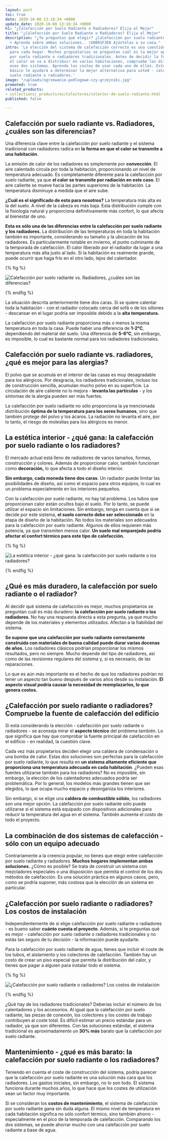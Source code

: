 ```yaml
---
layout: post
toc: true
date: 2020-10-08 13:18:34 +0000
update_date: 2020-10-08 13:18:34 +0000
h1: "¿Calefacción por Suelo Radiante o Radiadores? Elija el Mejor"
title: "¿Calefacción por Suelo Radiante o Radiadores? Elija el Mejor"
description: "¿Te preguntas qué elegir? ¿Calefacción por suelo radiante o radiadores?
  ➡️ Aprenda sobre ambas soluciones.. \U0001F3E0 Ajústelas a su casa."
intro: 'La elección del sistema de calefacción correcto es una cuestión fundamental
  para cada hogar. Muchos propietarios se preguntan cuál es la mejor opción: calefacción
  por suelo radiante o radiadores tradicionales. Antes de decidir la forma en que
  el calor se va a distribuir en varias habitaciones, compruebe las diferencias entre
  esos dos sistemas. Aprenda los costos de usar cada uno de ellos. Este conocimiento
  básico le ayudará a determinar la mejor alternativa para usted - calefacción por
  suelo radiante o radiadores.'
image: "/uploads/ogrzewanie-podlogowe-czy-grzejniki.jpg"
promoted: true
related_products:
- collections/_products/es/Colectores/colector-de-suelo-radiante.html
published: false

---
```

## Calefacción por suelo radiante vs. Radiadores, ¿cuáles son las diferencias?

Una diferencia clave entre la calefacción por suelo radiante y el sistema tradicional con radiadores radica en **la** **forma en que el calor se transmite a una habitación**.

La emisión de calor de los radiadores es simplemente por **convección**. El aire calentado circula por toda la habitación, proporcionando un nivel de temperatura adecuado. Es completamente diferente para la calefacción por suelo radiante, ya que **el calor se transmite por radiación en este caso**. El aire caliente se mueve hacia las partes superiores de la habitación. La temperatura disminuye a medida que el aire sube.

**¿Cuál es el significado de esto para nosotros?** La temperatura más alta es la del suelo. A nivel de la cabeza es más baja. Esta distribución cumple con la fisiología natural y proporciona definitivamente más confort, lo que afecta al bienestar de uno.

**Esta es sólo una de las diferencias entre la calefacción por suelo radiante y los radiadores.** La distribución de las temperaturas en toda la habitación también es importante, considerando su tamaño y la ubicación de los radiadores. Es particularmente notable en invierno, el punto culminante de la temporada de calefacción. El calor liberado por el radiador da lugar a una temperatura más alta justo al lado. Si la habitación es realmente grande, puede ocurrir que haga frío en el otro lado, lejos del calentador.

{% fig %}

 ![Calefacción por suelo radiante vs. Radiadores, ¿cuáles son las diferencias?](/uploads/ogrzewanie-podlogowe-czy-grzejniki-1.jpg "Calefacción por suelo radiante vs. Radiadores, ¿cuáles son las diferencias?") 

{% endfig %}

La situación descrita anteriormente tiene dos caras. Si se quiere calentar toda la habitación - con el radiador colocado cerca del sofá o de los sillones - descansar en el lugar podría ser imposible debido a la **alta temperatura.**

La calefacción por suelo radiante proporciona más o menos la misma temperatura en toda la casa. Puede haber una diferencia de **1-2°C**, dependiendo del material del suelo. Una diferencia de **5-6°C**, sin embargo, es imposible, lo cual es bastante normal para los radiadores tradicionales.

## Calefacción por suelo radiante vs. radiadores, ¿qué es mejor para las alergias?

El polvo que se acumula en el interior de las casas es muy desagradable para los alérgicos. Por desgracia, los radiadores tradicionales, incluso los de construcción sencilla, acumulan mucho polvo en su superficie. La circulación de aire caliente no lo mejora - **levanta las partículas** - y los síntomas de la alergia pueden ser más fuertes.

La calefacción por suelo radiante no sólo proporciona la ya mencionada distribución **óptima de la temperatura para los seres humanos**, sino que también protege del polvo y los ácaros. La radiación no levanta el aire, por lo tanto, el riesgo de molestias para los alérgicos es menor.

## La estética interior - ¿qué gana: la calefacción por suelo radiante o los radiadores?

El mercado actual está lleno de radiadores de varios tamaños, formas, construcción y colores. Además de proporcionar calor, también funcionan como **decoración,** lo que afecta a todo el diseño interior.

**Sin embargo, cada moneda tiene dos caras**. Un radiador puede limitar las posibilidades de diseño, así como el espacio para otros equipos, lo cual es un problema especialmente en los interiores pequeños.

Con la calefacción por suelo radiante, no hay tal problema. Los tubos que proporcionan calor están ocultos bajo el suelo. Por lo tanto, se puede utilizar el espacio sin limitaciones. Sin embargo, tenga en cuenta que si se decide por este sistema, **el suelo correcto debe ser seleccionado** en la etapa de diseño de la habitación. No todos los materiales son adecuados para la calefacción por suelo radiante. Algunos de ellos requieren más potencia, ya que transmiten menos calor. **Un suelo mal emparejado podría afectar el confort térmico para este tipo de calefacción.**

{% fig %}

![La estética interior - ¿qué gana: la calefacción por suelo radiante o los radiadores?](/uploads/podloga-pod-ogrzewanie-podlogowe.jpg "La estética interior - ¿qué gana: la calefacción por suelo radiante o los radiadores?") 

{% endfig %}

## ¿Qué es más duradero, la calefacción por suelo radiante o el radiador?

Al decidir qué sistema de calefacción es mejor, muchos propietarios se preguntan cuál es más duradero: **la calefacción por suelo radiante o los radiadores**. No hay una respuesta directa a esta pregunta, ya que mucho depende de los materiales y elementos utilizados. Afectan a la fiabilidad del sistema.

**Se supone que una calefacción por suelo radiante correctamente construida con materiales de buena calidad puede durar varias docenas de años.** Los radiadores clásicos podrían proporcionar los mismos resultados, pero no siempre. Mucho depende del tipo de radiadores, así como de las revisiones regulares del sistema y, si es necesario, de las reparaciones.

Lo que es aún más importante es el hecho de que los radiadores podrían no tener un aspecto tan bueno después de varios años desde su instalación. **El aspecto visual podría causar la necesidad de reemplazarlos, lo que genera costos.**

## ¿Calefacción por suelo radiante o radiadores? Compruebe la fuente de calefacción del edificio

Si está considerando la elección - calefacción por suelo radiante o radiadores - se aconseja mirar el **aspecto técnico** del problema también. Lo que significa que hay que comprobar la fuente principal de calefacción en el edificio - en realidad, la cuestión clave.

Cada vez más propietarios deciden elegir una caldera de condensación o una bomba de calor. Estas dos soluciones son perfectas para la calefacción por suelo radiante, lo que resulta en **un sistema altamente eficiente que proporciona una temperatura adecuada en cada habitación**. ¿Pueden esas fuentes utilizarse también para los radiadores? No es imposible, sin embargo, la elección de los calentadores adecuados podría ser problemática. Por lo general, los modelos más grandes tienen que ser elegidos, lo que ocupa mucho espacio y desorganiza los interiores.

Sin embargo, si se elige una **caldera de combustible sólido**, los radiadores son una mejor opción. La calefacción por suelo radiante sólo puede utilizarse si el sistema está equipado con dispositivos adicionales para reducir la temperatura del agua en el sistema. También aumenta el costo de todo el proyecto.

## La combinación de dos sistemas de calefacción - sólo con un equipo adecuado

Contrariamente a la creencia popular, no tienes que elegir entre calefacción por suelo radiante y radiadores. **Muchos hogares implementan ambas soluciones.** ¿Cómo es posible? Se trata de construir un sistema con mezcladores especiales o una disposición que permita el control de los dos métodos de calefacción. Es una solución práctica en algunos casos, pero, como se podría suponer, más costosa que la elección de un sistema en particular.

## ¿Calefacción por suelo radiante o radiadores? Los costos de instalación

Independientemente de si elige calefacción por suelo radiante o radiadores - es bueno saber **cuánto cuesta el proyecto**. Además, si te preguntas qué es mejor - calefacción por suelo radiante o radiadores tradicionales y no estás tan seguro de tu decisión - la información puede ayudarte.

Para la calefacción por suelo radiante de agua, tienes que incluir el coste de los tubos, el aislamiento y los colectores de calefacción. También hay un costo de crear un piso especial que permita la distribución del calor, y tienes que pagar a alguien para instalar todo el sistema.

{% fig %}

 ![¿Calefacción por suelo radiante o radiadores? Los costos de instalación](/uploads/wyposazenie-ogrzewanie-podlogowe-czy-grzejniki.jpg "¿Calefacción por suelo radiante o radiadores? Los costos de instalación") 

{% endfig %}

¿Qué hay de los radiadores tradicionales? Deberías incluir el número de los calentadores y los accesorios. Al igual que la calefacción por suelo radiante, las piezas de conexión, los colectores y los costes de trabajo contribuyen al coste total. Es difícil estimar un precio estándar para un radiador, ya que son diferentes. Con las soluciones estándar, el sistema tradicional es aproximadamente un **30% más** barato que la calefacción por suelo radiante.

## Mantenimiento - ¿qué es más barato: la calefacción por suelo radiante o los radiadores?

Teniendo en cuenta el coste de construcción del sistema, podría parecer que la calefacción por suelo radiante es una solución más cara que los radiadores. Los gastos iniciales, sin embargo, no lo son todo. El sistema funciona durante muchos años, lo que hace que los costes de utilización sean un factor muy importante.

Si se consideran los **costos de mantenimiento**, el sistema de calefacción por suelo radiante gana sin duda alguna. El mismo nivel de temperatura en cada habitación significa no sólo confort térmico, sino también ahorro - especialmente en el pico de la temporada de calefacción. Comparando los dos sistemas, se puede ahorrar mucho con una calefacción por suelo radiante a base de agua.